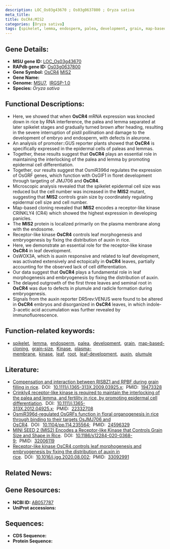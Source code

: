 ```yaml
---
description: LOC_Os03g43670 ; Os03g0637800 ; Oryza sativa
meta_title:
title: OsCR4;MIS2
categories: [Oryza sativa]
tags: [spikelet, lemma, endosperm, palea, development, grain, map-based cloning, grain size, Kinase, plasma membrane, kinase, leaf, root, leaf development, auxin, plumule]
---
```


## Gene Details:
- **MSU gene ID:** [LOC_Os03g43670](http://rice.uga.edu/cgi-bin/ORF_infopage.cgi?orf=LOC_Os03g43670)  
- **RAPdb gene ID:** [Os03g0637800](https://rapdb.dna.affrc.go.jp/locus/?name=Os03g0637800)  
- **Gene Symbol:** <u>OsCR4</u>&nbsp;<u>MIS2</u>
- **Gene Name:**
- **Genome:**  [MSU7](http://rice.uga.edu/),&nbsp;&nbsp;[IRGSP-1.0](https://rapdb.dna.affrc.go.jp/download/irgsp1.html)
- **Species:** *Oryza sativa*

## Functional Descriptions:
   - Here, we showed that when **OsCR4** mRNA expression was knocked down in rice by RNA interference, the palea and lemma separated at later spikelet stages and gradually turned brown after heading, resulting in the severe interruption of pistil pollination and damage to the development of embryo and endosperm, with defects in aleurone.
   - An analysis of promoter::GUS reporter plants showed that **OsCR4** is specifically expressed in the epidermal cells of paleas and lemmas.
   - Together, these results suggest that **OsCR4** plays an essential role in maintaining the interlocking of the palea and lemma by promoting epidermal cell differentiation.
   - Together, our results suggest that OsmiR396d regulates the expression of OsGRF genes, which function with OsGIF1 in floret development through targeting of JMJ706 and **OsCR4**.
   - Microscopic analysis revealed that the spikelet epidermal cell size was reduced but the cell number was increased in the **MIS2** mutant, suggesting that **MIS2** controls grain size by coordinately regulating epidermal cell size and cell number.
   - Map-based cloning revealed that **MIS2** encodes a receptor-like kinase CRINKLY4 (CR4) which showed the highest expression in developing panicles.
   - The **MIS2** protein is localized primarily on the plasma membrane along with the endosome.
   - Receptor-like kinase **OsCR4** controls leaf morphogenesis and embryogenesis by fixing the distribution of auxin in rice.
   - Here, we demonstrate an essential role for the receptor-like kinase **OsCR4** in leaf development.
   - OsWOX3A, which is auxin responsive and related to leaf development, was activated extensively and ectopically in **OsCR4** leaves, partially accounting for the observed lack of cell differentiation.
   - Our data suggest that **OsCR4** plays a fundamental role in leaf morphogenesis and embryogenesis by fixing the distribution of auxin.
   - The delayed outgrowth of the first three leaves and seminal root in **OsCR4** was due to defects in plumule and radicle formation during embryogenesis.
   - Signals from the auxin reporter DR5rev:VENUS were found to be altered in **OsCR4** embryos and disorganized in **OsCR4** leaves, in which indole-3-acetic acid accumulation was further revealed by immunofluorescence.

## Function-related keywords:
   - [spikelet](/tags/spikelet/),&nbsp;&nbsp;[lemma](/tags/lemma/),&nbsp;&nbsp;[endosperm](/tags/endosperm/),&nbsp;&nbsp;[palea](/tags/palea/),&nbsp;&nbsp;[development](/tags/development/),&nbsp;&nbsp;[grain](/tags/grain/),&nbsp;&nbsp;[map-based-cloning](/tags/map-based-cloning/),&nbsp;&nbsp;[grain-size](/tags/grain-size/),&nbsp;&nbsp;[Kinase](/tags/Kinase/),&nbsp;&nbsp;[plasma-membrane](/tags/plasma-membrane/),&nbsp;&nbsp;[kinase](/tags/kinase/),&nbsp;&nbsp;[leaf](/tags/leaf/),&nbsp;&nbsp;[root](/tags/root/),&nbsp;&nbsp;[leaf-development](/tags/leaf-development/),&nbsp;&nbsp;[auxin](/tags/auxin/),&nbsp;&nbsp;[plumule](/tags/plumule/)

## Literature:
   - [Compensation and interaction between RISBZ1 and RPBF during grain filling in rice](https://www.doi.org/10.1111/j.1365-313X.2009.03925.x).&nbsp;&nbsp;DOI:&nbsp;&nbsp;[10.1111/j.1365-313X.2009.03925.x](https://www.doi.org/10.1111/j.1365-313X.2009.03925.x);&nbsp;&nbsp;PMID:&nbsp;&nbsp;[19473328](https://pubmed.ncbi.nlm.nih.gov/19473328/)
   - [Crinkly4 receptor-like kinase is required to maintain the interlocking of the palea and lemma, and fertility in rice, by promoting epidermal cell differentiation](https://www.doi.org/10.1111/j.1365-313X.2012.04925.x).&nbsp;&nbsp;DOI:&nbsp;&nbsp;[10.1111/j.1365-313X.2012.04925.x](https://www.doi.org/10.1111/j.1365-313X.2012.04925.x);&nbsp;&nbsp;PMID:&nbsp;&nbsp;[22332708](https://pubmed.ncbi.nlm.nih.gov/22332708/)
   - [OsmiR396d-regulated OsGRFs function in floral organogenesis in rice through binding to their targets OsJMJ706 and OsCR4](https://www.doi.org/10.1104/pp.114.235564).&nbsp;&nbsp;DOI:&nbsp;&nbsp;[10.1104/pp.114.235564](https://www.doi.org/10.1104/pp.114.235564);&nbsp;&nbsp;PMID:&nbsp;&nbsp;[24596329](https://pubmed.ncbi.nlm.nih.gov/24596329/)
   - [MINI SEED 2 (MIS2) Encodes a Receptor-like Kinase that Controls Grain Size and Shape in Rice](https://www.doi.org/10.1186/s12284-020-0368-9).&nbsp;&nbsp;DOI:&nbsp;&nbsp;[10.1186/s12284-020-0368-9](https://www.doi.org/10.1186/s12284-020-0368-9);&nbsp;&nbsp;PMID:&nbsp;&nbsp;[32006119](https://pubmed.ncbi.nlm.nih.gov/32006119/)
   - [Receptor-like kinase OsCR4 controls leaf morphogenesis and embryogenesis by fixing the distribution of auxin in rice](https://www.doi.org/10.1016/j.jgg.2020.08.002).&nbsp;&nbsp;DOI:&nbsp;&nbsp;[10.1016/j.jgg.2020.08.002](https://www.doi.org/10.1016/j.jgg.2020.08.002);&nbsp;&nbsp;PMID:&nbsp;&nbsp;[33092991](https://pubmed.ncbi.nlm.nih.gov/33092991/)

## Related News:

## Gene Resources:
- **NCBI ID:**  [AB057787](http://www.ncbi.nlm.nih.gov/nuccore/AB057787)
- **UniProt accessions:** [](https://www.uniprot.org/uniprotkb//entry)

## Sequences:
- **CDS Sequence:**
- **Protein Sequence:**
